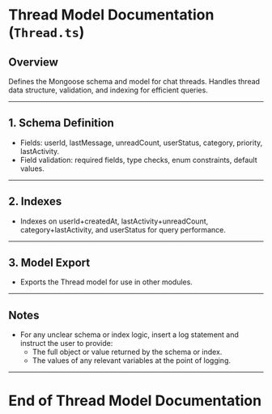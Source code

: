# Thread Model Documentation (`Thread.ts`)

## Overview
Defines the Mongoose schema and model for chat threads. Handles thread data structure, validation, and indexing for efficient queries.

---

## 1. Schema Definition
- Fields: userId, lastMessage, unreadCount, userStatus, category, priority, lastActivity.
- Field validation: required fields, type checks, enum constraints, default values.

---

## 2. Indexes
- Indexes on userId+createdAt, lastActivity+unreadCount, category+lastActivity, and userStatus for query performance.

---

## 3. Model Export
- Exports the Thread model for use in other modules.

---

## Notes
- For any unclear schema or index logic, insert a log statement and instruct the user to provide:
  - The full object or value returned by the schema or index.
  - The values of any relevant variables at the point of logging.

---

# End of Thread Model Documentation 